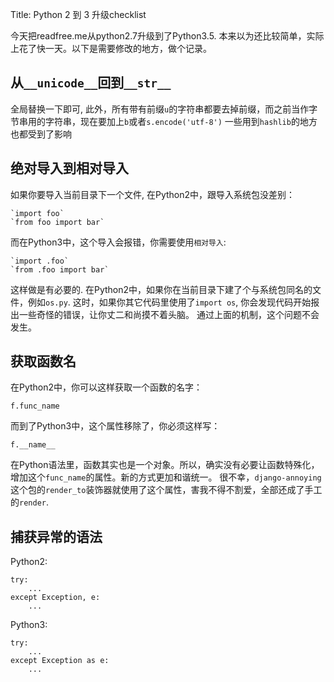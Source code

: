 Title: Python 2 到 3 升级checklist

今天把readfree.me从python2.7升级到了Python3.5.
本来以为还比较简单，实际上花了快一天。以下是需要修改的地方，做个记录。

## 从`__unicode__`回到`__str__`
全局替换一下即可, 此外，所有带有前缀`u`的字符串都要去掉前缀，而之前当作字节串用的字符串，现在要加上`b`或者`s.encode('utf-8')`
一些用到`hashlib`的地方也都受到了影响

## 绝对导入到相对导入
如果你要导入当前目录下一个文件, 在Python2中，跟导入系统包没差别：

    `import foo`
    `from foo import bar`

而在Python3中，这个导入会报错，你需要使用`相对导入`:

    `import .foo`
    `from .foo import bar`

这样做是有必要的. 在Python2中，如果你在当前目录下建了个与系统包同名的文件，例如`os.py`.
这时，如果你其它代码里使用了`import os`, 你会发现代码开始报出一些奇怪的错误，让你丈二和尚摸不着头脑。
通过上面的机制，这个问题不会发生。

## 获取函数名

在Python2中，你可以这样获取一个函数的名字：

    f.func_name

而到了Python3中，这个属性移除了，你必须这样写：

    f.__name__

在Python语法里，函数其实也是一个对象。所以，确实没有必要让函数特殊化，增加这个`func_name`的属性。新的方式更加和谐统一。
很不幸，`django-annoying`这个包的`render_to`装饰器就使用了这个属性，害我不得不割爱，全部还成了手工的`render`.

## 捕获异常的语法
Python2:

    try:
        ...
    except Exception, e:
        ...

Python3:

    try:
        ...
    except Exception as e:
        ...
